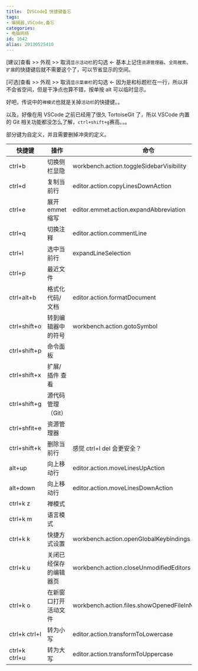 ```yaml
---
title: 【VSCode】快捷键备忘
tags:
- 编辑器,VSCode,备忘
categories:
- 电脑网络
id: 1642
alias: 20130525410
---
```


[建议]查看 >> 外观 >> 取消`显示活动栏`的勾选 ← 基本上记住`资源管理器`、`全局搜索`、`扩展`的快捷键后就不需要这个了，可以节省显示的空间。

[可选]查看 >> 外观 >> 取消`显示菜单栏`的勾选 ← 因为是和标题栏在一行，所以并不会省空间，但是干净点也算不错，按单按 alt 可以临时显示。

<!--more-->

好吧，传说中的`禅模式`也就是关掉`活动栏`的快捷键。。

以及，好像在用 VSCode 之前已经用了很久 TortoiseGit 了，所以 VSCode 内置的 Git 相关功能都没怎么了解，`ctrl+shift+g`赛高。。。

部分键为自定义，并且需要删掉冲突的定义。

| 快捷键        | 操作                   | 命令                                             |
| ------------- | ---------------------- | ------------------------------------------------ |
| ctrl+b        | 切换侧栏显隐           | workbench.action.toggleSidebarVisibility         |
| ctrl+d        | 复制当前行             | editor.action.copyLinesDownAction                |
| ctrl+e        | 展开 emmet 缩写        | editor.emmet.action.expandAbbreviation           |
| ctrl+q        | 切换注释               | editor.action.commentLine                        |
| ctrl+l        | 选中当前行             | expandLineSelection                              |
| ctrl+p        | 最近文件               |                                                  |
| ctrl+alt+b    | 格式化代码/文档        | editor.action.formatDocument                     |
| ctrl+shift+o  | 转到编辑器中的符号     | workbench.action.gotoSymbol                      |
| ctrl+shift+p  | 命令面板               |                                                  |
| ctrl+shift+x  | 扩展/插件 查看         |                                                  |
| ctrl+shift+g  | 源代码管理（Git）      |                                                  |
| ctrl+shfit+e  | 资源管理器             |                                                  |
| ctrl+shift+k  | 删除当前行             | 感觉 ctrl+l del 会更安全？                       |
| alt+up        | 向上移动行             | editor.action.moveLinesUpAction                  |
| alt+down      | 向上移动行             | editor.action.moveLinesDownAction                |
| ctrl+k z      | 禅模式                 |                                                  |
| ctrl+k m      | 语言模式               |                                                  |
| ctrl+k k      | 快捷方式设置           | workbench.action.openGlobalKeybindings           |
| ctrl+k u      | 关闭已经保存的编辑器页 | workbench.action.closeUnmodifiedEditors          |
| ctrl+k o      | 在新窗口打开活动文件   | workbench.action.files.showOpenedFileInNewWindow |
| ctrl+k ctrl+l | 转为小写               | editor.action.transformToLowercase               |
| ctrl+k ctrl+u | 转为大写               | editor.action.transformToUppercase               |


<!--1642-->
